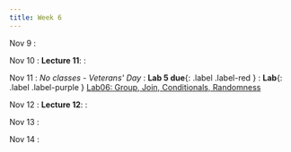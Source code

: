 ```yaml
---
title: Week 6
---
```

Nov 9
: [](#)

Nov 10
: **Lecture 11**:
: [](#)

Nov 11
: *No classes - Veterans' Day*
: **Lab 5 due**{: .label .label-red }
:  **Lab**{: .label .label-purple } [Lab06: Group, Join, Conditionals, Randomness](https://data1.lsit.ucsb.edu/hub/user-redirect/git-pull?repo=https://github.com/ucsb-ds/ds1-f20-content&subPath=lab06/lab06_main.ipynb)

Nov 12
: **Lecture 12**:
: [](#)

Nov 13
: [](#)

Nov 14
: [](#)



